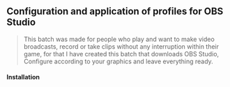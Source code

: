 ## Configuration and application of profiles for OBS Studio

> This batch was made for people who play and want to make video broadcasts, record or take clips without any interruption within their game, for that I have created this batch that downloads OBS Studio, Configure according to your graphics and leave everything ready.

#### Installation
```

```
